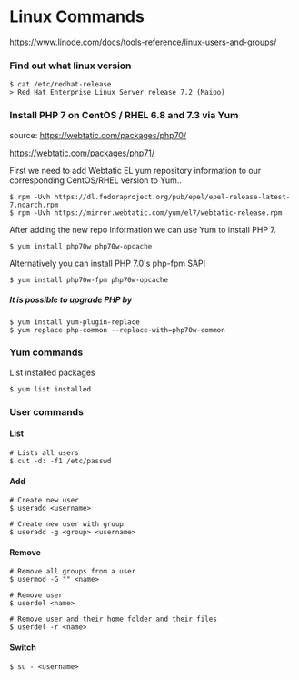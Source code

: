 Linux Commands
=======================

https://www.linode.com/docs/tools-reference/linux-users-and-groups/

### Find out what linux version
```
$ cat /etc/redhat-release
> Red Hat Enterprise Linux Server release 7.2 (Maipo)
```

### Install PHP 7 on CentOS / RHEL 6.8 and 7.3 via Yum
source:
https://webtatic.com/packages/php70/

https://webtatic.com/packages/php71/


First we need to add Webtatic EL yum repository information to our corresponding
CentOS/RHEL version to Yum..
```
$ rpm -Uvh https://dl.fedoraproject.org/pub/epel/epel-release-latest-7.noarch.rpm
$ rpm -Uvh https://mirror.webtatic.com/yum/el7/webtatic-release.rpm
```

After adding the new repo information we can use Yum to install PHP 7.

```
$ yum install php70w php70w-opcache
```
Alternatively you can install PHP 7.0's php-fpm SAPI
```
$ yum install php70w-fpm php70w-opcache
```

##### It is possible to upgrade PHP by
```
$ yum install yum-plugin-replace
$ yum replace php-common --replace-with=php70w-common
```

### Yum commands
List installed packages
```
$ yum list installed
```

### User commands
#### List
```
# Lists all users
$ cut -d: -f1 /etc/passwd
```

#### Add
```
# Create new user
$ useradd <username>

# Create new user with group
$ useradd -g <group> <username>
```

#### Remove
```
# Remove all groups from a user
$ usermod -G "" <name>

# Remove user
$ userdel <name>

# Remove user and their home folder and their files
$ userdel -r <name>
```

#### Switch
```
$ su - <username>
```
